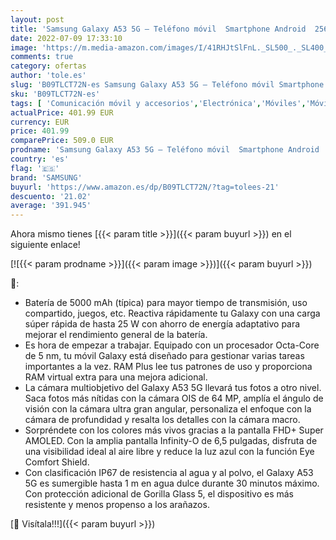 ```yaml
---
layout: post
title: 'Samsung Galaxy A53 5G – Teléfono móvil  Smartphone Android  256 GB  Color Naranja  Versión española '
date: 2022-07-09 17:33:10
image: 'https://m.media-amazon.com/images/I/41RHJtSlFnL._SL500_._SL400_.jpg'
comments: true
category: ofertas
author: 'tole.es'
slug: 'B09TLCT72N-es Samsung Galaxy A53 5G – Teléfono móvil Smartphone Android...'
sku: 'B09TLCT72N-es'
tags: [ 'Comunicación móvil y accesorios','Electrónica','Móviles','Móviles y smartphones libres','android','samsung','🇪🇸', ]
actualPrice: 401.99 EUR
currency: EUR
price: 401.99
comparePrice: 509.0 EUR
prodname: 'Samsung Galaxy A53 5G – Teléfono móvil  Smartphone Android  256 GB  Color Naranja  Versión española '
country: 'es'
flag: '🇪🇸'
brand: 'SAMSUNG'
buyurl: 'https://www.amazon.es/dp/B09TLCT72N/?tag=tolees-21'
descuento: '21.02'
average: '391.945'
---
```


Ahora mismo tienes [{{< param title >}}]({{< param buyurl >}}) en el siguiente enlace!

[![{{< param prodname >}}]({{< param image >}})]({{< param buyurl >}})

🔎:

- Batería de 5000 mAh (típica) para mayor tiempo de transmisión, uso compartido, juegos, etc. Reactiva rápidamente tu Galaxy con una carga súper rápida de hasta 25 W con ahorro de energía adaptativo para mejorar el rendimiento general de la batería.
- Es hora de empezar a trabajar. Equipado con un procesador Octa-Core de 5 nm, tu móvil Galaxy está diseñado para gestionar varias tareas importantes a la vez. RAM Plus lee tus patrones de uso y proporciona RAM virtual extra para una mejora adicional.
- La cámara multiobjetivo del Galaxy A53 5G llevará tus fotos a otro nivel. Saca fotos más nítidas con la cámara OIS de 64 MP, amplía el ángulo de visión con la cámara ultra gran angular, personaliza el enfoque con la cámara de profundidad y resalta los detalles con la cámara macro.
- Sorpréndete con los colores más vivos gracias a la pantalla FHD+ Super AMOLED. Con la amplia pantalla Infinity-O de 6,5 pulgadas, disfruta de una visibilidad ideal al aire libre y reduce la luz azul con la función Eye Comfort Shield.
- Con clasificación IP67 de resistencia al agua y al polvo, el Galaxy A53 5G es sumergible hasta 1 m en agua dulce durante 30 minutos máximo. Con protección adicional de Gorilla Glass 5, el dispositivo es más resistente y menos propenso a los arañazos.

[🛒 Visítala!!!]({{< param buyurl >}})
